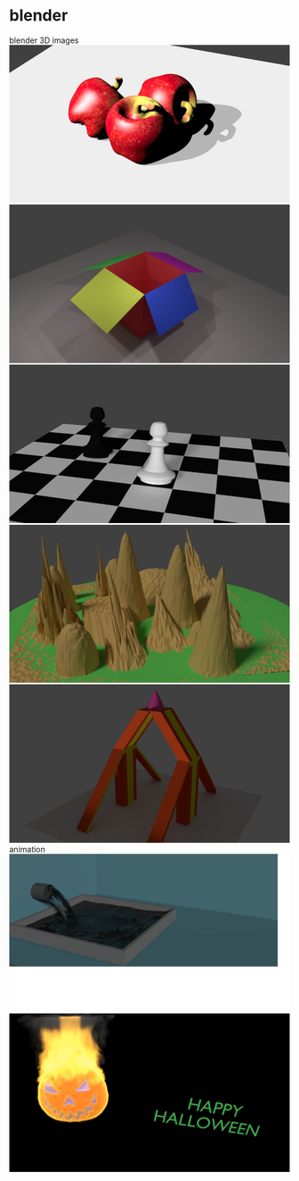 # blender
blender 3D images
![](apple.jpg)
![](cartoon1.png)
![](chess.jpg)
![](landscape.jpg)
![](mirror.jpg)
animation
[![watch this video](water.png)](https://youtu.be/g6wvx9H3BdM)
[![](halloween.jpg)](https://youtu.be/fvJbgI1veM4)
